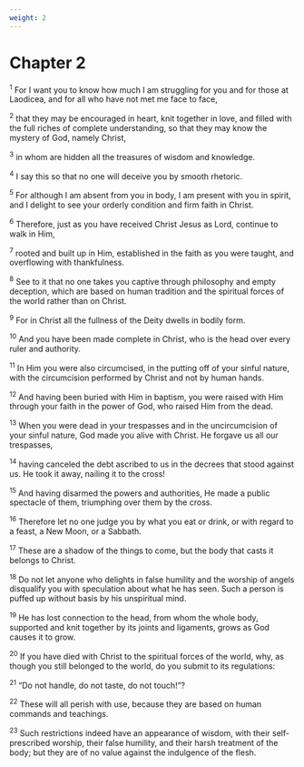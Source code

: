 ```yaml
---
weight: 2
---
```


# Chapter 2

<sup>1</sup> For I want you to know how much I am struggling for you and for those at Laodicea, and for all who have not met me face to face, 

<sup>2</sup> that they may be encouraged in heart, knit together in love, and filled with the full riches of complete understanding, so that they may know the mystery of God, namely Christ, 

<sup>3</sup> in whom are hidden all the treasures of wisdom and knowledge. 

<sup>4</sup> I say this so that no one will deceive you by smooth rhetoric. 

<sup>5</sup> For although I am absent from you in body, I am present with you in spirit, and I delight to see your orderly condition and firm faith in Christ. 

<sup>6</sup> Therefore, just as you have received Christ Jesus as Lord, continue to walk in Him, 

<sup>7</sup> rooted and built up in Him, established in the faith as you were taught, and overflowing with thankfulness. 

<sup>8</sup> See to it that no one takes you captive through philosophy and empty deception, which are based on human tradition and the spiritual forces of the world rather than on Christ. 

<sup>9</sup> For in Christ all the fullness of the Deity dwells in bodily form. 

<sup>10</sup> And you have been made complete in Christ, who is the head over every ruler and authority. 

<sup>11</sup> In Him you were also circumcised, in the putting off of your sinful nature, with the circumcision performed by Christ and not by human hands. 

<sup>12</sup> And having been buried with Him in baptism, you were raised with Him through your faith in the power of God, who raised Him from the dead. 

<sup>13</sup> When you were dead in your trespasses and in the uncircumcision of your sinful nature, God made you alive with Christ. He forgave us all our trespasses, 

<sup>14</sup> having canceled the debt ascribed to us in the decrees that stood against us. He took it away, nailing it to the cross! 

<sup>15</sup> And having disarmed the powers and authorities, He made a public spectacle of them, triumphing over them by the cross. 

<sup>16</sup> Therefore let no one judge you by what you eat or drink, or with regard to a feast, a New Moon, or a Sabbath. 

<sup>17</sup> These are a shadow of the things to come, but the body that casts it belongs to Christ. 

<sup>18</sup> Do not let anyone who delights in false humility and the worship of angels disqualify you with speculation about what he has seen. Such a person is puffed up without basis by his unspiritual mind. 

<sup>19</sup> He has lost connection to the head, from whom the whole body, supported and knit together by its joints and ligaments, grows as God causes it to grow. 

<sup>20</sup> If you have died with Christ to the spiritual forces of the world, why, as though you still belonged to the world, do you submit to its regulations: 

<sup>21</sup> “Do not handle, do not taste, do not touch!”? 

<sup>22</sup> These will all perish with use, because they are based on human commands and teachings. 

<sup>23</sup> Such restrictions indeed have an appearance of wisdom, with their self-prescribed worship, their false humility, and their harsh treatment of the body; but they are of no value against the indulgence of the flesh. 


